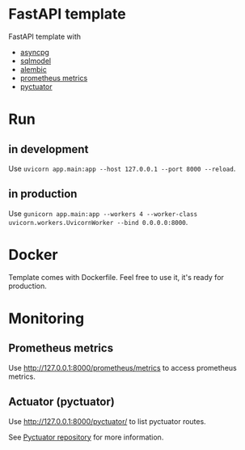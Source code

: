 # FastAPI template

FastAPI template with
- [asyncpg](https://github.com/MagicStack/asyncpg)
- [sqlmodel](https://github.com/tiangolo/sqlmodel)
- [alembic](https://github.com/sqlalchemy/alembic/)
- [prometheus metrics](https://github.com/trallnag/prometheus-fastapi-instrumentator)
- [pyctuator](https://github.com/SolarEdgeTech/pyctuator)

# Run

## in development
Use `uvicorn app.main:app --host 127.0.0.1 --port 8000 --reload`.

## in production
Use `gunicorn app.main:app --workers 4 --worker-class uvicorn.workers.UvicornWorker --bind 0.0.0.0:8000`.

# Docker

Template comes with Dockerfile. Feel free to use it, it's ready for production.

# Monitoring

## Prometheus metrics

Use http://127.0.0.1:8000/prometheus/metrics to access prometheus metrics.

## Actuator (pyctuator)

Use http://127.0.0.1:8000/pyctuator/ to list pyctuator routes.

See [Pyctuator repository](https://github.com/SolarEdgeTech/pyctuator) for more information.
